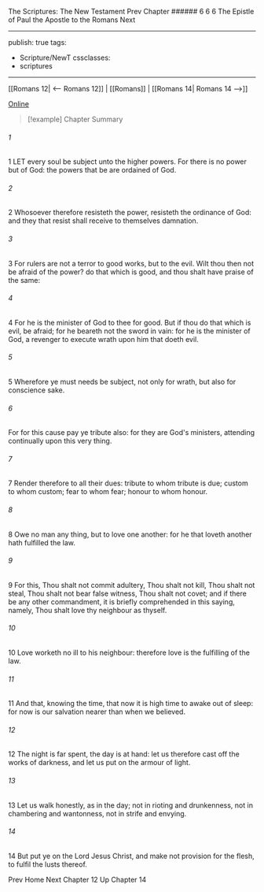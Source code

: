 The Scriptures: The New Testament
Prev
Chapter ###### 6
6 6 The Epistle of Paul the Apostle to the Romans
Next

---
publish: true
tags:
  - Scripture/NewT
cssclasses:
  - scriptures
---
[[Romans 12| <-- Romans 12]] | [[Romans]] | [[Romans 14| Romans 14 -->]]

[Online](https://churchofjesuschrist.org/study/scriptures/nt/rom/13?lang=eng)

>[!example] Chapter Summary
>
###### 1
1 LET every soul be subject unto the higher powers. For there is no power but of God: the powers that be are ordained of God.
###### 2
2 Whosoever therefore resisteth the power, resisteth the ordinance of God: and they that resist shall receive to themselves damnation.
###### 3
3 For rulers are not a terror to good works, but to the evil. Wilt thou then not be afraid of the power? do that which is good, and thou shalt have praise of the same:
###### 4
4 For he is the minister of God to thee for good. But if thou do that which is evil, be afraid; for he beareth not the sword in vain: for he is the minister of God, a revenger to execute wrath upon him that doeth evil.
###### 5
5 Wherefore ye must needs be subject, not only for wrath, but also for conscience sake.
###### 6
For for this cause pay ye tribute also: for they are God's ministers, attending continually upon this very thing.
###### 7
7 Render therefore to all their dues: tribute to whom tribute is due; custom to whom custom; fear to whom fear; honour to whom honour.
###### 8
8 Owe no man any thing, but to love one another: for he that loveth another hath fulfilled the law.
###### 9
9 For this, Thou shalt not commit adultery, Thou shalt not kill, Thou shalt not steal, Thou shalt not bear false witness, Thou shalt not covet; and if there be any other commandment, it is briefly comprehended in this saying, namely, Thou shalt love thy neighbour as thyself.
###### 10
10 Love worketh no ill to his neighbour: therefore love is the fulfilling of the law.
###### 11
11 And that, knowing the time, that now it is high time to awake out of sleep: for now is our salvation nearer than when we believed.
###### 12
12 The night is far spent, the day is at hand: let us therefore cast off the works of darkness, and let us put on the armour of light.
###### 13
13 Let us walk honestly, as in the day; not in rioting and drunkenness, not in chambering and wantonness, not in strife and envying.
###### 14
14 But put ye on the Lord Jesus Christ, and make not provision for the flesh, to fulfil the lusts thereof.

Prev
Home
Next
Chapter 12
Up
Chapter 14



